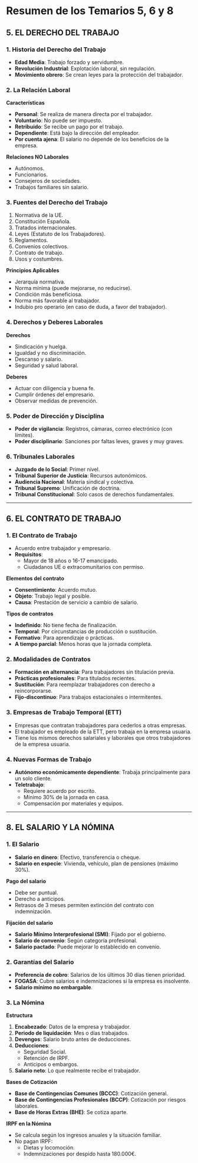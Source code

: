 # Resumen de los Temarios 5, 6 y 8

## 5. EL DERECHO DEL TRABAJO

### 1. Historia del Derecho del Trabajo
- **Edad Media**: Trabajo forzado y servidumbre.
- **Revolución Industrial**: Explotación laboral, sin regulación.
- **Movimiento obrero**: Se crean leyes para la protección del trabajador.

### 2. La Relación Laboral
**Características**
- **Personal**: Se realiza de manera directa por el trabajador.
- **Voluntario**: No puede ser impuesto.
- **Retribuido**: Se recibe un pago por el trabajo.
- **Dependiente**: Está bajo la dirección del empleador.
- **Por cuenta ajena**: El salario no depende de los beneficios de la empresa.

**Relaciones NO Laborales**
- Autónomos.
- Funcionarios.
- Consejeros de sociedades.
- Trabajos familiares sin salario.

### 3. Fuentes del Derecho del Trabajo
1. Normativa de la UE.
2. Constitución Española.
3. Tratados internacionales.
4. Leyes (Estatuto de los Trabajadores).
5. Reglamentos.
6. Convenios colectivos.
7. Contrato de trabajo.
8. Usos y costumbres.

**Principios Aplicables**
- Jerarquía normativa.
- Norma mínima (puede mejorarse, no reducirse).
- Condición más beneficiosa.
- Norma más favorable al trabajador.
- Indubio pro operario (en caso de duda, a favor del trabajador).

### 4. Derechos y Deberes Laborales
**Derechos**
- Sindicación y huelga.
- Igualdad y no discriminación.
- Descanso y salario.
- Seguridad y salud laboral.

**Deberes**
- Actuar con diligencia y buena fe.
- Cumplir órdenes del empresario.
- Observar medidas de prevención.

### 5. Poder de Dirección y Disciplina
- **Poder de vigilancia**: Registros, cámaras, correo electrónico (con límites).
- **Poder disciplinario**: Sanciones por faltas leves, graves y muy graves.

### 6. Tribunales Laborales
- **Juzgado de lo Social**: Primer nivel.
- **Tribunal Superior de Justicia**: Recursos autonómicos.
- **Audiencia Nacional**: Materia sindical y colectiva.
- **Tribunal Supremo**: Unificación de doctrina.
- **Tribunal Constitucional**: Solo casos de derechos fundamentales.

---

## 6. EL CONTRATO DE TRABAJO

### 1. El Contrato de Trabajo
- Acuerdo entre trabajador y empresario.
- **Requisitos**:
  - Mayor de 18 años o 16-17 emancipado.
  - Ciudadanos UE o extracomunitarios con permiso.

**Elementos del contrato**
- **Consentimiento**: Acuerdo mutuo.
- **Objeto**: Trabajo legal y posible.
- **Causa**: Prestación de servicio a cambio de salario.

**Tipos de contratos**
- **Indefinido**: No tiene fecha de finalización.
- **Temporal**: Por circunstancias de producción o sustitución.
- **Formativo**: Para aprendizaje o prácticas.
- **A tiempo parcial**: Menos horas que la jornada completa.

### 2. Modalidades de Contratos
- **Formación en alternancia**: Para trabajadores sin titulación previa.
- **Prácticas profesionales**: Para titulados recientes.
- **Sustitución**: Para reemplazar trabajadores con derecho a reincorporarse.
- **Fijo-discontinuo**: Para trabajos estacionales o intermitentes.

### 3. Empresas de Trabajo Temporal (ETT)
- Empresas que contratan trabajadores para cederlos a otras empresas.
- El trabajador es empleado de la ETT, pero trabaja en la empresa usuaria.
- Tiene los mismos derechos salariales y laborales que otros trabajadores de la empresa usuaria.

### 4. Nuevas Formas de Trabajo
- **Autónomo económicamente dependiente**: Trabaja principalmente para un solo cliente.
- **Teletrabajo**:
  - Requiere acuerdo por escrito.
  - Mínimo 30% de la jornada en casa.
  - Compensación por materiales y equipos.

---

## 8. EL SALARIO Y LA NÓMINA

### 1. El Salario
- **Salario en dinero**: Efectivo, transferencia o cheque.
- **Salario en especie**: Vivienda, vehículo, plan de pensiones (máximo 30%).

**Pago del salario**
- Debe ser puntual.
- Derecho a anticipos.
- Retrasos de 3 meses permiten extinción del contrato con indemnización.

**Fijación del salario**
- **Salario Mínimo Interprofesional (SMI)**: Fijado por el gobierno.
- **Salario de convenio**: Según categoría profesional.
- **Salario pactado**: Puede mejorar lo establecido en convenio.

### 2. Garantías del Salario
- **Preferencia de cobro**: Salarios de los últimos 30 días tienen prioridad.
- **FOGASA**: Cubre salarios e indemnizaciones si la empresa es insolvente.
- **Salario mínimo no embargable**.

### 3. La Nómina
**Estructura**
1. **Encabezado**: Datos de la empresa y trabajador.
2. **Periodo de liquidación**: Mes o días trabajados.
3. **Devengos**: Salario bruto antes de deducciones.
4. **Deducciones**:
   - Seguridad Social.
   - Retención de IRPF.
   - Anticipos o embargos.
5. **Salario neto**: Lo que realmente recibe el trabajador.

**Bases de Cotización**
- **Base de Contingencias Comunes (BCCC)**: Cotización general.
- **Base de Contingencias Profesionales (BCCP)**: Cotización por riesgos laborales.
- **Base de Horas Extras (BHE)**: Se cotiza aparte.

**IRPF en la Nómina**
- Se calcula según los ingresos anuales y la situación familiar.
- No pagan IRPF:
  - Dietas y locomoción.
  - Indemnizaciones por despido hasta 180.000€.
